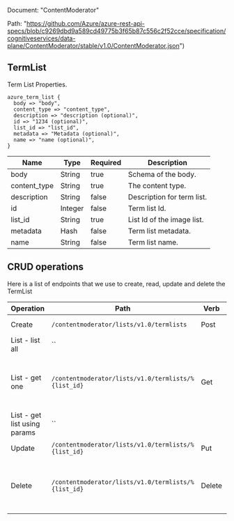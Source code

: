 Document: "ContentModerator"


Path: "https://github.com/Azure/azure-rest-api-specs/blob/c9269dbd9a589cd49775b3f65b87c556c2f52cce/specification/cognitiveservices/data-plane/ContentModerator/stable/v1.0/ContentModerator.json")

## TermList

Term List  Properties.

```puppet
azure_term_list {
  body => "body",
  content_type => "content_type",
  description => "description (optional)",
  id => "1234 (optional)",
  list_id => "list_id",
  metadata => "Metadata (optional)",
  name => "name (optional)",
}
```

| Name        | Type           | Required       | Description       |
| ------------- | ------------- | ------------- | ------------- |
|body | String | true | Schema of the body. |
|content_type | String | true | The content type. |
|description | String | false | Description for term list. |
|id | Integer | false | Term list Id. |
|list_id | String | true | List Id of the image list. |
|metadata | Hash | false | Term list metadata. |
|name | String | false | Term list name. |



## CRUD operations

Here is a list of endpoints that we use to create, read, update and delete the TermList

| Operation | Path | Verb | Description | OperationID |
| ------------- | ------------- | ------------- | ------------- | ------------- |
|Create|`/contentmoderator/lists/v1.0/termlists`|Post|Creates a Term List|ListManagementTermLists_Create|
|List - list all|``||||
|List - get one|`/contentmoderator/lists/v1.0/termlists/%{list_id}`|Get|Returns list Id details of the term list with list Id equal to list Id passed.|ListManagementTermLists_GetDetails|
|List - get list using params|``||||
|Update|`/contentmoderator/lists/v1.0/termlists/%{list_id}`|Put|Updates an Term List.|ListManagementTermLists_Update|
|Delete|`/contentmoderator/lists/v1.0/termlists/%{list_id}`|Delete|Deletes term list with the list Id equal to list Id passed.|ListManagementTermLists_Delete|
